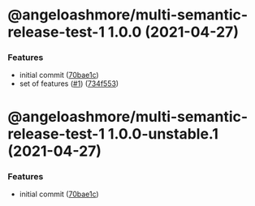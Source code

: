 # @angeloashmore/multi-semantic-release-test-1 1.0.0 (2021-04-27)


### Features

* initial commit ([70bae1c](https://github.com/angeloashmore/multi-semantic-release-test/commit/70bae1c7c91245d9a2028c014209cf1730e4a31c))
* set of features ([#1](https://github.com/angeloashmore/multi-semantic-release-test/issues/1)) ([734f553](https://github.com/angeloashmore/multi-semantic-release-test/commit/734f5536581da80bf22ac0cb1d7542b927b6526d))

# @angeloashmore/multi-semantic-release-test-1 1.0.0-unstable.1 (2021-04-27)


### Features

* initial commit ([70bae1c](https://github.com/angeloashmore/multi-semantic-release-test/commit/70bae1c7c91245d9a2028c014209cf1730e4a31c))
